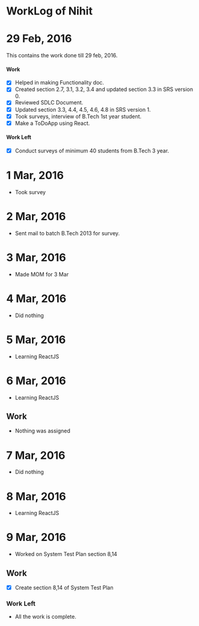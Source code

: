 WorkLog of Nihit
==============

# 29 Feb, 2016
This contains the work done till 29 feb, 2016.

#### Work
- [x] Helped in making Functionality doc.
- [x] Created section 2.7, 3.1, 3.2, 3.4 and updated section 3.3 in SRS version 0.
- [x] Reviewed SDLC Document.
- [x] Updated section 3.3, 4.4, 4.5, 4.6, 4.8 in SRS version 1.
- [x] Took surveys, interview of B.Tech 1st year student.
- [x] Make a ToDoApp using React.

#### Work Left
- [x] Conduct surveys of minimum 40 students from B.Tech 3 year.

# 1 Mar, 2016
- Took survey

# 2 Mar, 2016
- Sent mail to batch B.Tech 2013 for survey.

# 3 Mar, 2016
- Made MOM for 3 Mar

# 4 Mar, 2016
- Did nothing

# 5 Mar, 2016
- Learning ReactJS

# 6 Mar, 2016
- Learning ReactJS

## Work
- Nothing was assigned

# 7 Mar, 2016
- Did nothing

# 8 Mar, 2016
- Learning ReactJS

# 9 Mar, 2016
- Worked on System Test Plan section 8,14

## Work
- [x] Create section 8,14 of System Test Plan

### Work Left
- All the work is complete.
